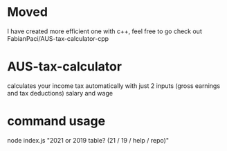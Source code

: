 # Moved
I have created more efficient one with c++, feel free to go check out  FabianPaci/AUS-tax-calculator-cpp 

# AUS-tax-calculator
calculates your income tax automatically with just 2 inputs (gross earnings and tax deductions) salary and wage

# command usage
node index.js
"2021 or 2019 table? (21 / 19 / help / repo)" 
